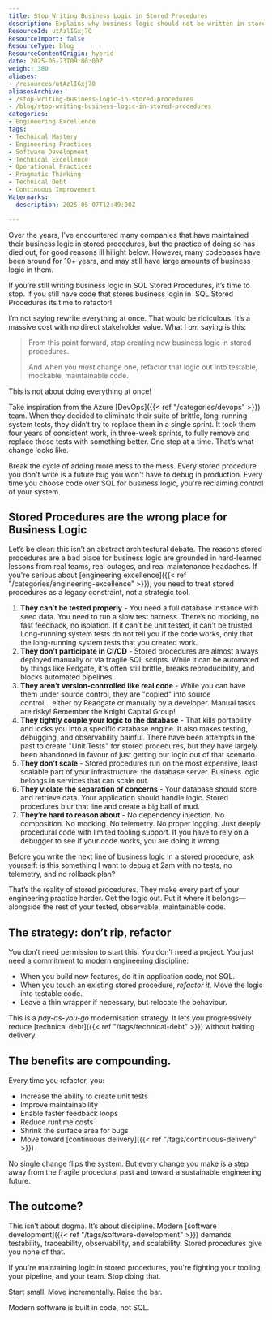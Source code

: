 ```yaml
---
title: Stop Writing Business Logic in Stored Procedures
description: Explains why business logic should not be written in stored procedures, highlighting testability, maintainability, scalability, and strategies for gradual code refactoring.
ResourceId: utAzlIGxj7O
ResourceImport: false
ResourceType: blog
ResourceContentOrigin: hybrid
date: 2025-06-23T09:00:00Z
weight: 380
aliases:
- /resources/utAzlIGxj7O
aliasesArchive:
- /stop-writing-business-logic-in-stored-procedures
- /blog/stop-writing-business-logic-in-stored-procedures
categories:
- Engineering Excellence
tags:
- Technical Mastery
- Engineering Practices
- Software Development
- Technical Excellence
- Operational Practices
- Pragmatic Thinking
- Technical Debt
- Continuous Improvement
Watermarks:
  description: 2025-05-07T12:49:00Z

---
```

Over the years, I've encountered many companies that have maintained their business logic in stored procedures, but the practice of doing so has died out, for good reasons ill hilight below. However, many codebases have been around for 10+ years, and may still have large amounts of business logic in them.

If you’re still writing business logic in SQL Stored Procedures, it’s time to stop. If you still have code that stores business login in  SQL Stored Procedures its time to refactor!

I’m not saying rewrite everything at once. That would be ridiculous. It’s a massive cost with no direct stakeholder value. What I _am_ saying is this:

> From this point forward, stop creating new business logic in stored procedures.
>
> And when you _must_ change one, refactor that logic out into testable, mockable, maintainable code.

This is not about doing everything at once!

Take inspiration from the Azure [DevOps]({{< ref "/categories/devops" >}}) team. When they decided to eliminate their suite of brittle, long-running system tests, they didn’t try to replace them in a single sprint. It took them four years of consistent work, in three-week sprints, to fully remove and replace those tests with something better. One step at a time. That’s what change looks like.

Break the cycle of adding more mess to the mess. Every stored procedure you don't write is a future bug you won't have to debug in production. Every time you choose code over SQL for business logic, you're reclaiming control of your system.

## Stored Procedures are the wrong place for Business Logic

Let’s be clear: this isn’t an abstract architectural debate. The reasons stored procedures are a bad place for business logic are grounded in hard-learned lessons from real teams, real outages, and real maintenance headaches. If you're serious about [engineering excellence]({{< ref "/categories/engineering-excellence" >}}), you need to treat stored procedures as a legacy constraint, not a strategic tool.

1. **They can’t be tested properly** - You need a full database instance with seed data. You need to run a slow test harness. There’s no mocking, no fast feedback, no isolation. If it can’t be unit tested, it can’t be trusted. Long-running system tests do not tell you if the code works, only that the long-running system tests that you created work.
2. **They don’t participate in CI/CD** - Stored procedures are almost always deployed manually or via fragile SQL scripts. While it can be automated by things like Redgate, it's often still brittle, breaks reproducibility, and blocks automated pipelines.
3. **They aren’t version-controlled like real code** - While you can have them under source control, they are "copied" into source control..**.** either by Readgate or manually by a developer. Manual tasks are risky! Remember the Knight Capital Group!
4. **They tightly couple your logic to the database** - That kills portability and locks you into a specific database engine. It also makes testing, debugging, and observability painful. There have been attempts in the past to create "Unit Tests" for stored procedures, but they have largely been abandoned in favour of just getting our logic out of that scenario.
5. **They don’t scale** - Stored procedures run on the most expensive, least scalable part of your infrastructure: the database server. Business logic belongs in services that can scale out.
6. **They violate the separation of concerns** - Your database should store and retrieve data. Your application should handle logic. Stored procedures blur that line and create a big ball of mud.
7. **They’re hard to reason about** - No dependency injection. No composition. No mocking. No telemetry. No proper logging. Just deeply procedural code with limited tooling support. If you have to rely on a debugger to see if your code works, you are doing it wrong.

Before you write the next line of business logic in a stored procedure, ask yourself: is this something I want to debug at 2am with no tests, no telemetry, and no rollback plan?

That’s the reality of stored procedures. They make every part of your engineering practice harder. Get the logic out. Put it where it belongs—alongside the rest of your tested, observable, maintainable code.

## The strategy: don’t rip, refactor

You don’t need permission to start this. You don’t need a project. You just need a commitment to modern engineering discipline:

- When you build new features, do it in application code, not SQL.
- When you touch an existing stored procedure, _refactor it_. Move the logic into testable code.
- Leave a thin wrapper if necessary, but relocate the behaviour.

This is a _pay-as-you-go_ modernisation strategy. It lets you progressively reduce [technical debt]({{< ref "/tags/technical-debt" >}}) without halting delivery.

## The benefits are compounding.

Every time you refactor, you:

- Increase the ability to create unit tests
- Improve maintainability
- Enable faster feedback loops
- Reduce runtime costs
- Shrink the surface area for bugs
- Move toward [continuous delivery]({{< ref "/tags/continuous-delivery" >}})

No single change flips the system. But every change you make is a step away from the fragile procedural past and toward a sustainable engineering future.

## The outcome?

This isn’t about dogma. It’s about discipline. Modern [software development]({{< ref "/tags/software-development" >}}) demands testability, traceability, observability, and scalability. Stored procedures give you none of that.

If you're maintaining logic in stored procedures, you're fighting your tooling, your pipeline, and your team. Stop doing that.

Start small. Move incrementally. Raise the bar.

Modern software is built in code, not SQL.
